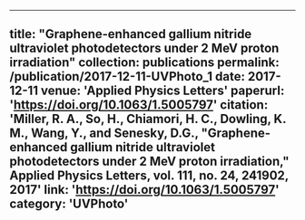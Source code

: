 ---
title: "Graphene-enhanced gallium nitride ultraviolet photodetectors under 2 MeV proton irradiation"
collection: publications
permalink: /publication/2017-12-11-UVPhoto_1
date: 2017-12-11
venue: 'Applied Physics Letters'
paperurl: 'https://doi.org/10.1063/1.5005797'
citation: 'Miller, R. A., So, H., Chiamori, H. C., Dowling, K. M., Wang, Y., and Senesky, D.G., &quot;Graphene-enhanced gallium nitride ultraviolet photodetectors under 2 MeV proton irradiation,&quot; Applied Physics Letters, vol. 111, no. 24, 241902, 2017'
link: 'https://doi.org/10.1063/1.5005797'
category: 'UVPhoto'
----